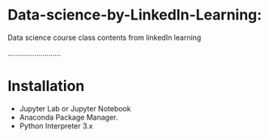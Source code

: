 # Data-science-by-LinkedIn-Learning:

Data science course class contents from linkedIn learning

..........................

# Installation
* Jupyter Lab or Jupyter Notebook
* Anaconda Package Manager.
* Python Interpreter 3.x
